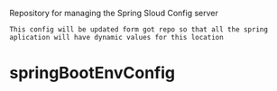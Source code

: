 Repository for managing the Spring Sloud Config server 

	This config will be updated form got repo so that all the spring aplication will have dynamic values for this location
# springBootEnvConfig
